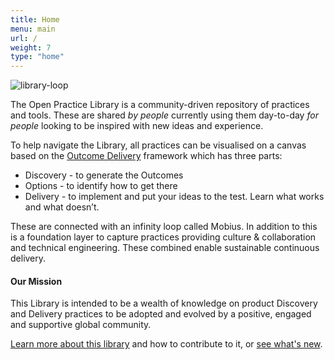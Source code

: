 ```yaml
---
title: Home
menu: main
url: /
weight: 7
type: "home"
---
```


![library-loop](/images/loop-labels-path.svg)

The Open Practice Library is a community-driven repository of practices and tools. These are shared <i>by people</i> currently using them day-to-day <i>for people</i> looking to be inspired with new ideas and experience.

To help navigate the Library, all practices can be visualised on a canvas based on the [Outcome Delivery](http://outcomedelivery.com/) framework which has three parts:

* Discovery - to generate the Outcomes
* Options - to identify how to get there
* Delivery - to implement and put your ideas to the test. Learn what works and what doesn’t.

These are connected with an infinity loop called Mobius. In addition to this is a foundation layer to capture practices providing culture & collaboration and technical engineering. These combined enable sustainable continuous delivery.

#### Our Mission
This Library is intended to be a wealth of knowledge on product Discovery and Delivery practices to be adopted and evolved by a positive, engaged and supportive global community.

[Learn more about this library](/about) and how to contribute to it, or [see what's new](https://github.com/openpracticelibrary/openpracticelibrary/pulls?q=is%3Apr+is%3Aclosed+base%3Amaster).
